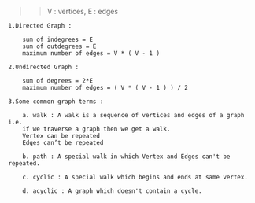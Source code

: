 > > V : vertices, E : edges

    1.Directed Graph :

    	sum of indegrees = E
    	sum of outdegrees = E
    	maximum number of edges = V * ( V - 1 )

    2.Undirected Graph :

    	sum of degrees = 2*E
    	maximum number of edges = ( V * ( V - 1 ) ) / 2

    3.Some common graph terms :

    	a. walk : A walk is a sequence of vertices and edges of a graph i.e.
    	if we traverse a graph then we get a walk.
    	Vertex can be repeated
    	Edges can’t be repeated

    	b. path : A special walk in which Vertex and Edges can't be repeated.

    	c. cyclic : A special walk which begins and ends at same vertex.

    	d. acyclic : A graph which doesn't contain a cycle.
